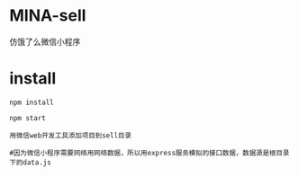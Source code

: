 # MINA-sell
仿饿了么微信小程序

# install
``` 
npm install

npm start

用微信web开发工具添加项目到sell目录

#因为微信小程序需要网络用网络数据，所以用express服务模拟的接口数据，数据源是根目录下的data.js
```
